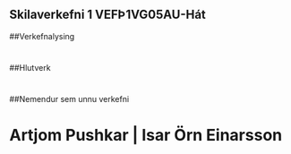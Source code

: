 ## Skilaverkefni 1 VEFÞ1VG05AU-Hát

##Verkefnalysing
#

##Hlutverk
#

##Nemendur sem unnu verkefni
# Artjom Pushkar |  Isar Örn Einarsson
